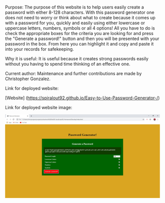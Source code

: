 Purpose: The purpose of this website is to help users easily create a password with either 8-128 characters. With this password generator one does not need to worry or think about what to create because it comes up with a password for you, quickly and easily using either lowercase or uppercase letters, numbers, symbols or all 4 options! All you have to do is check the appropriate boxes for the criteria you are looking for and press the "Generate a password!" button and then you will be presented with your password in the box. From here you can highlight it and copy and paste it into your records for safekeeping.

Why it is useful: It is useful because it creates strong passwords easily without you having to spend time thinking of an effective one.

Current author: Maintenance and further contributions are made by Christopher Gonzalez.

Link for deployed website: 

[Website] (https://spiralout92.github.io/Easy-to-Use-Password-Generator-/)

Link for deployed website image: 

![password generator](passwordgenpicture.jpg)
